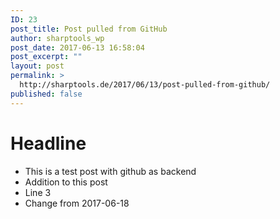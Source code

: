 ```yaml
---
ID: 23
post_title: Post pulled from GitHub
author: sharptools_wp
post_date: 2017-06-13 16:58:04
post_excerpt: ""
layout: post
permalink: >
  http://sharptools.de/2017/06/13/post-pulled-from-github/
published: false
---
```


Headline
========

* This is a test post with github as backend
* Addition to this post
* Line 3
* Change from 2017-06-18 